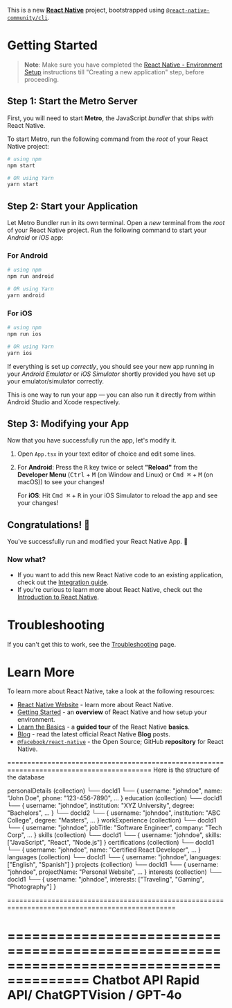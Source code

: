 This is a new [**React Native**](https://reactnative.dev) project, bootstrapped using [`@react-native-community/cli`](https://github.com/react-native-community/cli).

# Getting Started

>**Note**: Make sure you have completed the [React Native - Environment Setup](https://reactnative.dev/docs/environment-setup) instructions till "Creating a new application" step, before proceeding.

## Step 1: Start the Metro Server

First, you will need to start **Metro**, the JavaScript _bundler_ that ships _with_ React Native.

To start Metro, run the following command from the _root_ of your React Native project:

```bash
# using npm
npm start

# OR using Yarn
yarn start
```

## Step 2: Start your Application

Let Metro Bundler run in its _own_ terminal. Open a _new_ terminal from the _root_ of your React Native project. Run the following command to start your _Android_ or _iOS_ app:

### For Android

```bash
# using npm
npm run android

# OR using Yarn
yarn android
```

### For iOS

```bash
# using npm
npm run ios

# OR using Yarn
yarn ios
```

If everything is set up _correctly_, you should see your new app running in your _Android Emulator_ or _iOS Simulator_ shortly provided you have set up your emulator/simulator correctly.

This is one way to run your app — you can also run it directly from within Android Studio and Xcode respectively.

## Step 3: Modifying your App

Now that you have successfully run the app, let's modify it.

1. Open `App.tsx` in your text editor of choice and edit some lines.
2. For **Android**: Press the <kbd>R</kbd> key twice or select **"Reload"** from the **Developer Menu** (<kbd>Ctrl</kbd> + <kbd>M</kbd> (on Window and Linux) or <kbd>Cmd ⌘</kbd> + <kbd>M</kbd> (on macOS)) to see your changes!

   For **iOS**: Hit <kbd>Cmd ⌘</kbd> + <kbd>R</kbd> in your iOS Simulator to reload the app and see your changes!

## Congratulations! :tada:

You've successfully run and modified your React Native App. :partying_face:

### Now what?

- If you want to add this new React Native code to an existing application, check out the [Integration guide](https://reactnative.dev/docs/integration-with-existing-apps).
- If you're curious to learn more about React Native, check out the [Introduction to React Native](https://reactnative.dev/docs/getting-started).

# Troubleshooting

If you can't get this to work, see the [Troubleshooting](https://reactnative.dev/docs/troubleshooting) page.

# Learn More

To learn more about React Native, take a look at the following resources:

- [React Native Website](https://reactnative.dev) - learn more about React Native.
- [Getting Started](https://reactnative.dev/docs/environment-setup) - an **overview** of React Native and how setup your environment.
- [Learn the Basics](https://reactnative.dev/docs/getting-started) - a **guided tour** of the React Native **basics**.
- [Blog](https://reactnative.dev/blog) - read the latest official React Native **Blog** posts.
- [`@facebook/react-native`](https://github.com/facebook/react-native) - the Open Source; GitHub **repository** for React Native.



==========================================================================================
Here is the structure of the database 


personalDetails (collection)
  └── docId1
      └── { username: "johndoe", name: "John Doe", phone: "123-456-7890", ... }
education (collection)
  └── docId1
      └── { username: "johndoe", institution: "XYZ University", degree: "Bachelors", ... }
  └── docId2
      └── { username: "johndoe", institution: "ABC College", degree: "Masters", ... }
workExperience (collection)
  └── docId1
      └── { username: "johndoe", jobTitle: "Software Engineer", company: "Tech Corp", ... }
skills (collection)
  └── docId1
      └── { username: "johndoe", skills: ["JavaScript", "React", "Node.js"] }
certifications (collection)
  └── docId1
      └── { username: "johndoe", name: "Certified React Developer", ... }
languages (collection)
  └── docId1
      └── { username: "johndoe", languages: ["English", "Spanish"] }
projects (collection)
  └── docId1
      └── { username: "johndoe", projectName: "Personal Website", ... }
interests (collection)
  └── docId1
      └── { username: "johndoe", interests: ["Traveling", "Gaming", "Photography"] }

================================================================================================


========================================================================================
Chatbot API
Rapid API/ ChatGPTVision / GPT-4o
========================================================================================